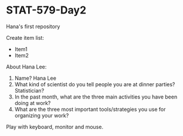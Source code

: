 # STAT-579-Day2
Hana's first repository

Create item list:  
- Item1
- Item2

About Hana Lee:

1. Name? Hana Lee
2. What kind of scientist do you tell people you are at dinner parties? Statistician? 
3. In the past month, what are the three main activities you have been doing at work? 
4. What are the three most important tools/strategies you use for organizing your work?

Play with keyboard, monitor and mouse.
